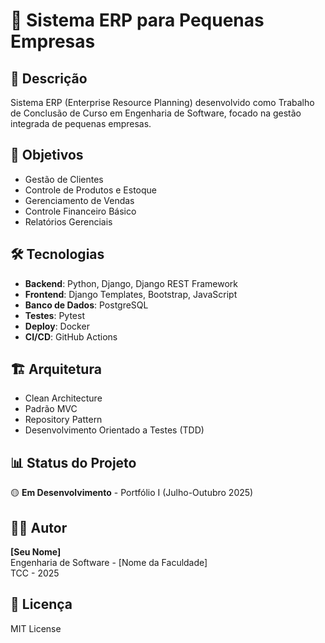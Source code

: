 # 🏢 Sistema ERP para Pequenas Empresas

## 📖 Descrição
Sistema ERP (Enterprise Resource Planning) desenvolvido como Trabalho de Conclusão de Curso em Engenharia de Software, focado na gestão integrada de pequenas empresas.

## 🎯 Objetivos
- Gestão de Clientes
- Controle de Produtos e Estoque
- Gerenciamento de Vendas
- Controle Financeiro Básico
- Relatórios Gerenciais

## 🛠️ Tecnologias
- **Backend**: Python, Django, Django REST Framework
- **Frontend**: Django Templates, Bootstrap, JavaScript
- **Banco de Dados**: PostgreSQL
- **Testes**: Pytest
- **Deploy**: Docker
- **CI/CD**: GitHub Actions

## 🏗️ Arquitetura
- Clean Architecture
- Padrão MVC
- Repository Pattern
- Desenvolvimento Orientado a Testes (TDD)

## 📊 Status do Projeto
🟡 **Em Desenvolvimento** - Portfólio I (Julho-Outubro 2025)

## 👨‍💻 Autor
**[Seu Nome]**  
Engenharia de Software - [Nome da Faculdade]  
TCC - 2025

## 📄 Licença
MIT License
